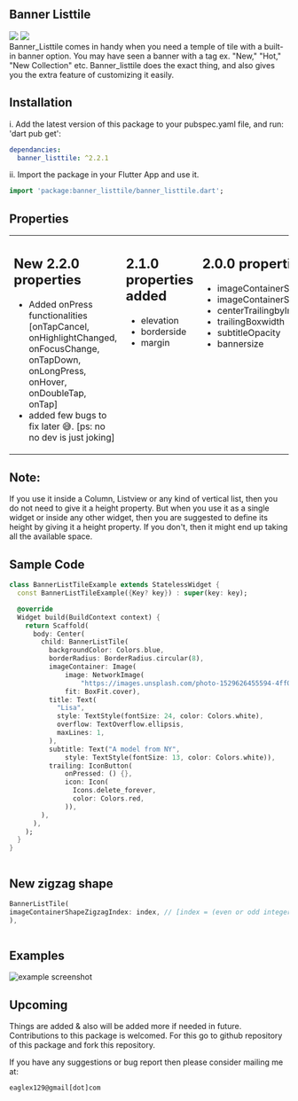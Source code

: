 ## Banner Listtile

[<img src="https://img.shields.io/badge/pub-v2.2.1-blue.svg">](https://pub.dev/packages/banner_listtile)
[<img src="https://img.shields.io/badge/License-MIT-green.svg">](https://pub.dev/packages/banner_listtile/license)
<br />
Banner_Listtile comes in handy when you need a temple of tile with a built-in banner option. You may have seen a banner with a tag ex. "New," "Hot," "New Collection" etc. Banner_listtile does the exact thing, and also gives you the extra feature of customizing it easily.


## Installation
i. Add the latest version of this package to your pubspec.yaml file, and run: 'dart pub get':
```yaml
dependancies:
  banner_listtile: ^2.2.1
```

ii. Import the package in your Flutter App and use it.
```dart
import 'package:banner_listtile/banner_listtile.dart';
```

## Properties
<table>
<tr>
<td  valign="top">

## New 2.2.0 properties<br />
- Added onPress functionalities <br />
  [onTapCancel, <br />onHighlightChanged, <br />onFocusChange, <br />onTapDown, <br />onLongPress, <br />onHover, <br />onDoubleTap, <br />onTap]
- added few bugs to fix later 😅. [ps: no no dev is just joking]
</td>

<td  valign="top">

## 2.1.0 properties added<br />
- elevation<br />
- borderside<br />
- margin
</td>

<td  valign="top">

## 2.0.0 properties added<br />
- imageContainerSize<br />
- imageContainerShapeZigzagIndex<br />
- centerTrailingbyImageboxsize<br />
- trailingBoxwidth<br />
- subtitleOpacity<br />
- bannersize
</td>

<td  valign="top">

## 1.0.0 properties<br />
- bannerText<br />
- showBanner<br />
- bannerPositionRight<br />
- bannerTextColor<br />
- bannerColor<br />
- title<br />
- subtitle<br />
- borderRadius<br />
- imageContainer<br />
- trailing<br />
- backgroundColor<br />
- width<br />
- randomBackgroundColor
</td>
</tr>
</table>

## Note:
If you use it inside a Column, Listview or any kind of vertical list, then you do not need to give it a height property. But when you use it as a single widget or inside any other widget, then you are suggested to define its height by giving it a height property. If you don't, then it might end up taking all the available space.

## Sample Code

```dart
class BannerListTileExample extends StatelessWidget {
  const BannerListTileExample({Key? key}) : super(key: key);

  @override
  Widget build(BuildContext context) {
    return Scaffold(
      body: Center(
        child: BannerListTile(
          backgroundColor: Colors.blue,
          borderRadius: BorderRadius.circular(8),
          imageContainer: Image(
              image: NetworkImage(
                  "https://images.unsplash.com/photo-1529626455594-4ff0802cfb7e?ixid=MnwxMjA3fDB8MHxwaG90by1wYWdlfHx8fGVufDB8fHx8&ixlib=rb1.2.1&auto=format&fit=crop&w=387&q=80"),
              fit: BoxFit.cover),
          title: Text(
            "Lisa",
            style: TextStyle(fontSize: 24, color: Colors.white),
            overflow: TextOverflow.ellipsis,
            maxLines: 1,
          ),
          subtitle: Text("A model from NY",
              style: TextStyle(fontSize: 13, color: Colors.white)),
          trailing: IconButton(
              onPressed: () {},
              icon: Icon(
                Icons.delete_forever,
                color: Colors.red,
              )),
        ),
      ),
    );
  }
}
```

<img  src="https://user-images.githubusercontent.com/60544576/140290340-e166477e-7113-4032-8546-e51cc8e655ed.png"  alt="">

## New zigzag shape
```dart
BannerListTile(
imageContainerShapeZigzagIndex: index, // [index = (even or odd integer number)]
),
```
<img  src="https://user-images.githubusercontent.com/60544576/140294624-de6c38c2-21a7-4e09-80f8-786173b2a51c.png"  alt="">


## Examples
<img src="https://user-images.githubusercontent.com/60544576/228489228-03352003-f7a9-4c0e-abff-67ee98a8d5d3.png" alt="example screenshot">




## Upcoming

Things are added & also will be added more if needed in future.
Contributions to this package is welcomed. For this go to github repository of this package and fork this repository.

If you have any suggestions or bug report then please consider mailing me at:
```dart 
eaglex129@gmail[dot]com
```
